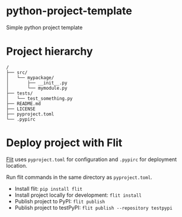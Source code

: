 # python-project-template
Simple python project template

# Project hierarchy
```
/
├── src/
│   └── mypackage/
│       ├── __init__.py
│       └── mymodule.py
├── tests/
│   └── test_something.py
├── README.md
├── LICENSE
├── pyproject.toml
└── .pypirc
```

# Deploy project with Flit
[Flit](https://flit.pypa.io/en/stable/index.html) uses `pyproject.toml` for configuration and `.pypirc` for deployment location.

Run flit commands in the same directory as `pyproject.toml`.
- Install flit: `pip install flit`
- Install project locally for development: `flit install`
- Publish project to PyPI: `flit publish`
- Publish project to testPyPI: `flit publish --repository testpypi`
